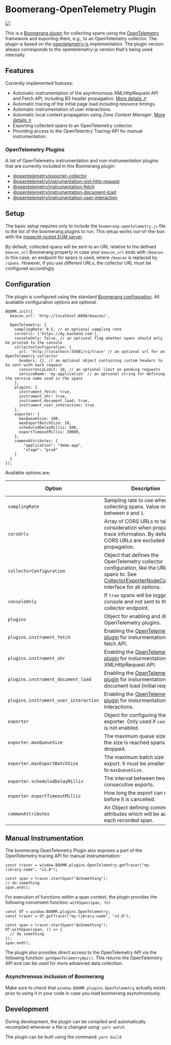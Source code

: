 # Boomerang-OpenTelemetry Plugin

![](https://img.shields.io/badge/OpenTelemetry%20Version-0.19.0-success)

This is a [Boomerang plugin](https://github.com/akamai/boomerang) for collecting spans using the [OpenTelemetry](https://opentelemetry.io/) framework and exporting them, e.g., to an OpenTelemetry collector.
The plugin is based on the [opentelemetry-js](https://github.com/open-telemetry/opentelemetry-js) implementation.
The plugin version always corresponds to the opentelemetry-js version that's being used internally.

## Features

Currently implemented features:

* Automatic instrumentation of the asynhrounous XMLHttpRequest API and Fetch API, including B3 header propagation. [More details ↗](https://www.npmjs.com/package/@opentelemetry/instrumentation-xml-http-request)
* Automatic tracing of the initial page load including resource timings.
* Automatic instrumentation of user interactions.
* Automatic local context propagation using _Zone Context Manager_. [More details ↗](https://www.npmjs.com/package/@opentelemetry/context-zone)
* Exporting collected spans to an OpenTelemetry collector.
* Providing access to the OpenTelemtry Tracing-API for manual instrumentation.

### OpenTelemetry Plugins

A list of OpenTelemetry instrumentation and non-instrumentation plugins that are currently included in this Boomerang plugin:

* [@opentelemetry/exporter-collector](https://github.com/open-telemetry/opentelemetry-js/tree/main/packages/opentelemetry-exporter-collector)
* [@opentelemetry/instrumentation-xml-http-request](https://github.com/open-telemetry/opentelemetry-js/tree/main/packages/opentelemetry-instrumentation-xml-http-request)
* [@opentelemetry/instrumentation-fetch](https://github.com/open-telemetry/opentelemetry-js/tree/main/packages/opentelemetry-instrumentation-fetch)
* [@opentelemetry/instrumentation-document-load](https://github.com/open-telemetry/opentelemetry-js-contrib/tree/main/plugins/web/opentelemetry-instrumentation-document-load)
* [@opentelemetry/instrumentation-user-interaction](https://github.com/open-telemetry/opentelemetry-js-contrib/tree/main/plugins/web/opentelemetry-instrumentation-user-interaction)

## Setup

The basic setup requires only to include the `boomerang-opentelemetry.js` file to the list of the boomerang plugins to run. This setup works out-of-the-box with the  [inspectit-ocelot EUM server](https://github.com/inspectIT/inspectit-ocelot/tree/master/components/inspectit-ocelot-eum-server).

By default, collected spans will be sent to an URL relative to the defined `beacon_url` Boomerang property in case your `beacon_url` ends with `/beacon`. In this case, an endpoint for spans is used, where `/beacon` is replaced by `/spans`. However, if you use different URLs, the collector URL must be configured accordingly.

## Configuration

The plugin is configured using the standard [Boomerang configuration](https://developer.akamai.com/tools/boomerang/docs/index.html).
All available configuration options are optional.

```
BOOMR.init({
  beacon_url: 'http://localhost:8080/beacon/',
  
  OpenTelemetry: {
    samplingRate: 0.5, // an optional sampling rate
    corsUrls: ['https://my.backend.com'],
    consoleOnly: false, // an optional flag whether spans should only be printed to the console
    collectorConfiguration: {
      url: 'http://localhost:55681/v1/trace' // an optional url for an OpenTelemetry collector
      headers: {}, // an optional object containing custom headers to be sent with each request
      concurrencyLimit: 10, // an optional limit on pending requests
      serviceName: 'my-application' // an optional string for defining the service name used in the spans
    },
    plugins: {
      instrument_fetch: true,
      instrument_xhr: true,
      instrument_document_load: true,
      instrument_user_interaction: true
    },
    exporter: {
      maxQueueSize: 100,
      maxExportBatchSize: 10,
      scheduledDelayMillis: 500,
      exportTimeoutMillis: 30000,
    },
    commonAttributes: {
        "application": "demo-app",
        "stage": "prod"
    }
  }
});
```
Available options are:

| Option | Description | Default value |
|---|---|---|
| `samplingRate` | Sampling rate to use when collecting spans. Value must be between `0` and `1`. | `1` |
| `corsUrls` | Array of CORS URLs to take into consideration when propagating trace information. By default, CORS URLs are excluded from the propagation. | `[]` |
| `collectorConfiguration` | Object that defines the OpenTelemetry collector configuration, like the URL to send spans to. See [CollectorExporterNodeConfigBase](https://www.npmjs.com/package/@opentelemetry/exporter-collector) interface for all options. | `undefined` |
| `consoleOnly` | If `true` spans will be logged on the console and not sent to the collector endpoint. | `false` |
| `plugins` | Object for enabling and disabling OpenTelemetry plugins. |  |
| `plugins.instrument_fetch` | Enabling the [OpenTelemetry plugin](https://github.com/open-telemetry/opentelemetry-js/tree/main/packages/opentelemetry-instrumentation-fetch) for insturmentation of the fetch API. | `true` |
| `plugins.instrument_xhr` | Enabling the [OpenTelemetry plugin](https://github.com/open-telemetry/opentelemetry-js/tree/main/packages/opentelemetry-instrumentation-xml-http-request) for insturmentation of the XMLHttpRequest API. | `true` |
| `plugins.instrument_document_load` | Enabling the [OpenTelemetry plugin](https://github.com/open-telemetry/opentelemetry-js-contrib/tree/main/plugins/web/opentelemetry-instrumentation-document-load) for insturmentation of the document load (initial request). | `true` |
| `plugins.instrument_user_interaction` | Enabling the [OpenTelemetry plugin](https://github.com/open-telemetry/opentelemetry-js-contrib/tree/main/plugins/web/opentelemetry-instrumentation-user-interaction) for insturmentation of user interactions. | `true` |
| `exporter` | Object for configuring the span exporter. Only used if `consoleOnly` is not enabled. ||
| `exporter.maxQueueSize` | The maximum queue size. After the size is reached spans are dropped. | `100` |
| `exporter.maxExportBatchSize` | The maximum batch size of every export. It must be smaller or equal to `maxQueueSize`. | `10` |
| `exporter.scheduledDelayMillis` | The interval between two consecutive exports. | `500` |
| `exporter.exportTimeoutMillis` | How long the export can run before it is cancelled. | `30000` |
| `commonAttributes` | An Object defining common span attributes which will be added to each recorded span. | `{}` |

## Manual Instrumentation

The boomerang OpenTelemetry Plugin also exposes a part of the OpenTelemetry tracing API for manual instrumentation:

```
const tracer = window.BOOMR.plugins.OpenTelemetry.getTracer("my-library-name", "v1.0");

const span = tracer.startSpan("doSomething");
// do something
span.end();
```

For execution of functions within a span context, the plugin provides the following convenient function: `withSpan(span, fn)`

```
const OT = window.BOOMR.plugins.OpenTelemetry;
const tracer = OT.getTracer("my-library-name", "v1.0");

const span = tracer.startSpan("doSomething");
OT.withSpan(span, () => {
  // do something
});
span.end();
```

The plugin also provides direct access to the OpenTelemetry API via the following function: `getOpenTelemetryApi()`. This returns the OpenTelemetry API and can be used for more advanced data collection.

### Asynchronous inclusion of Boomerang

Make sure to check that `window.BOOMR.plugins.OpenTelemetry` actually exists prior to using it in your code in case you load boomerang asynchronously.

## Development

During development, the plugin can be compiled and automatically recompiled whenever a file is changed using: `yarn watch`

The plugin can be built using the command: `yarn build`